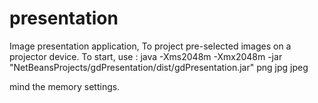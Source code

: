 # presentation
Image presentation application, 
To project pre-selected images on a projector device. 
To start, use : java -Xms2048m -Xmx2048m -jar "NetBeansProjects/gdPresentation/dist/gdPresentation.jar" png jpg jpeg

mind the memory settings.

